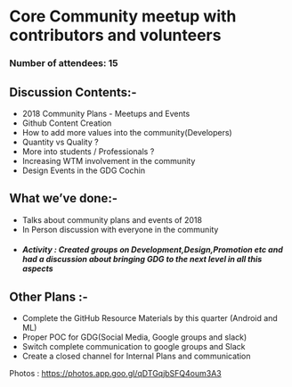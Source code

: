 # Core Community meetup with contributors and volunteers

### Number of attendees: 15

## Discussion Contents:-
* 2018 Community Plans - Meetups and Events
* Github Content Creation
* How to add more values into the community(Developers)
* Quantity vs Quality ?
* More into students / Professionals ?
* Increasing WTM involvement in the community
* Design Events in the GDG Cochin 

## What we’ve done:-
* Talks about community plans and events of 2018 
* In Person discussion with everyone in the community
* ##### Activity : Created groups on Development,Design,Promotion etc and had a discussion about bringing GDG to the next level in all this aspects

## Other Plans :-
* Complete the GitHub Resource Materials by this quarter (Android and ML)
* Proper POC for GDG(Social Media, Google groups and slack)
* Switch complete communication to google groups and Slack
* Create a closed channel for Internal Plans and communication

Photos : https://photos.app.goo.gl/qDTGqjbSFQ4oum3A3

